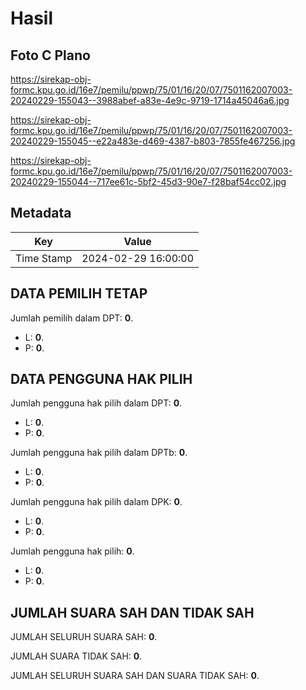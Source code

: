 # Hasil

## Foto C Plano

https://sirekap-obj-formc.kpu.go.id/16e7/pemilu/ppwp/75/01/16/20/07/7501162007003-20240229-155043--3988abef-a83e-4e9c-9719-1714a45046a6.jpg

https://sirekap-obj-formc.kpu.go.id/16e7/pemilu/ppwp/75/01/16/20/07/7501162007003-20240229-155045--e22a483e-d469-4387-b803-7855fe467256.jpg

https://sirekap-obj-formc.kpu.go.id/16e7/pemilu/ppwp/75/01/16/20/07/7501162007003-20240229-155044--717ee61c-5bf2-45d3-90e7-f28baf54cc02.jpg


## Metadata

| Key        | Value               |
| ---------- | ------------------- |
| Time Stamp | 2024-02-29 16:00:00 |


## DATA PEMILIH TETAP

Jumlah pemilih dalam DPT: **0**.
 * L: **0**.
 * P: **0**.

## DATA PENGGUNA HAK PILIH

Jumlah pengguna hak pilih dalam DPT: **0**.
 * L: **0**.
 * P: **0**.

Jumlah pengguna hak pilih dalam DPTb: **0**.
 * L: **0**.
 * P: **0**.

Jumlah pengguna hak pilih dalam DPK: **0**.
 * L: **0**.
 * P: **0**.

Jumlah pengguna hak pilih: **0**.
 * L: **0**.
 * P: **0**.

## JUMLAH SUARA SAH DAN TIDAK SAH

JUMLAH SELURUH SUARA SAH: **0**.

JUMLAH SUARA TIDAK SAH: **0**.

JUMLAH SELURUH SUARA SAH DAN SUARA TIDAK SAH: **0**.


